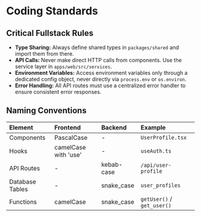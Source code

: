 # Coding Standards

## Critical Fullstack Rules

- **Type Sharing:** Always define shared types in `packages/shared` and import them from there.
- **API Calls:** Never make direct HTTP calls from components. Use the service layer in `apps/web/src/services`.
- **Environment Variables:** Access environment variables only through a dedicated config object, never directly via `process.env` or `os.environ`.
- **Error Handling:** All API routes must use a centralized error handler to ensure consistent error responses.

## Naming Conventions

| Element         | Frontend             | Backend    | Example                    |
| :-------------- | :------------------- | :--------- | :------------------------- |
| Components      | PascalCase           | -          | `UserProfile.tsx`          |
| Hooks           | camelCase with 'use' | -          | `useAuth.ts`               |
| API Routes      | -                    | kebab-case | `/api/user-profile`        |
| Database Tables | -                    | snake_case | `user_profiles`            |
| Functions       | camelCase            | snake_case | `getUser()` / `get_user()` |
